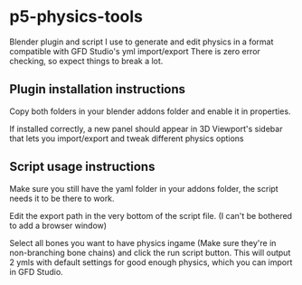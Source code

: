 # p5-physics-tools
Blender plugin and script I use to generate and edit physics in a format compatible with GFD Studio's yml import/export
There is zero error checking, so expect things to break a lot.
## Plugin installation instructions
Copy both folders in your blender addons folder and enable it in properties. 

If installed correctly, a new panel should appear in 3D Viewport's sidebar that lets you import/export and tweak different physics options
## Script usage instructions
Make sure you still have the yaml folder in your addons folder, the script needs it to be there to work.

Edit the export path in the very bottom of the script file. (I can't be bothered to add a browser window)

Select all bones you want to have physics ingame (Make sure they're in non-branching bone chains) and click the run script button. This will output 2 ymls with default settings for good enough physics, which you can import in GFD Studio.
